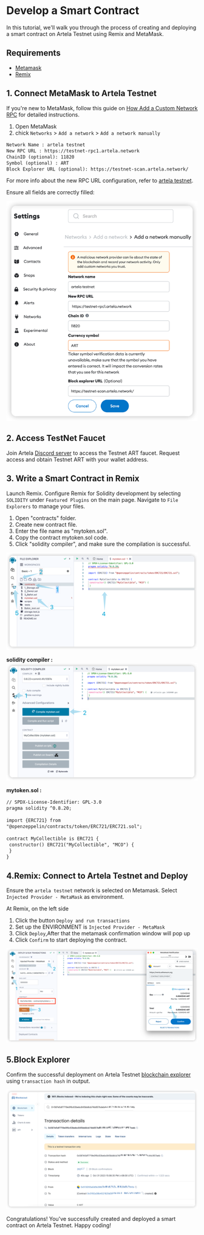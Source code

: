 

# Develop a Smart Contract

In this tutorial, we'll walk you through the process of creating and deploying a smart contract on Artela Testnet using Remix and MetaMask.

## Requirements
* [Metamask](https://metamask.io/)
* [Remix](https://remix.ethereum.org/)


## 1. Connect MetaMask to Artela Testnet

If you're new to MetaMask, follow this guide on [How Add a Custom Network RPC](https://support.metamask.io/hc/en-us/articles/360043227612-How-to-add-a-custom-network-RPC) for detailed instructions.

1. Open MetaMask 
2. chick  `Networks` > `Add a network` > `Add a network manually`

```
Network Name : artela testnet
New RPC URL : https://testnet-rpc1.artela.network
ChainID (optional): 11820
Symbol (optional) : ART
Block Explorer URL (optional): https://testnet-scan.artela.network/
```

For more info about the new RPC URL configuration, refer to [artela testnet](develop/node/access-testnet).

Ensure all fields are correctly filled:

![img_1.png ](img_1.png)

## 2. Access TestNet Faucet

Join Artela [Discord server](https://discord.com/invite/artela) to access the Testnet ART faucet. Request access and obtain Testnet ART with your wallet address. 

## 3. Write a Smart Contract in Remix

Launch Remix. Configure Remix for Solidity development by selecting `SOLIDITY` under `Featured Plugins` on the main page. Navigate to `File Explorers` to manage your files.

1. Open "contracts" folder.
2. Create new contract file.
3. Enter the file name as "mytoken.sol".
4. Copy the contract mytoken.sol code.
5. Click "solidity compiler", and make sure the compilation is successful.

![img_6.png](img_6.png)

**solidity compiler :**
![img_7.png](img_7.png)


**mytoken.sol :**

```solidity
// SPDX-License-Identifier: GPL-3.0
pragma solidity ^0.8.20;

import {ERC721} from "@openzeppelin/contracts/token/ERC721/ERC721.sol";

contract MyCollectible is ERC721 {
 constructor() ERC721("MyCollectible", "MCO") {
 }
}
```

## 4.Remix: Connect to Artela Testnet and Deploy

Ensure the `artela testnet` network is selected on Metamask. Select `Injected Provider - MetaMask` as environment.

At Remix, on the left side

1. Click the button `Deploy and run transactions`
2. Set up the ENVIRONMENT is `Injected Provider - MetaMask` 
3. Click `Deploy`,After that the metamask confirmation window will pop up
4. Click `Confirm` to start deploying the contract.

![img_9.png](img_9.png)

## 5.Block Explorer

Confirm the successful deployment on Artela Testnet [blockchain explorer](https://testnet-scan.artela.network/) using `transaction hash` in output.


![img_3.png](img_3.png)

Congratulations! You've successfully created and deployed a smart contract on Artela Testnet. Happy coding!